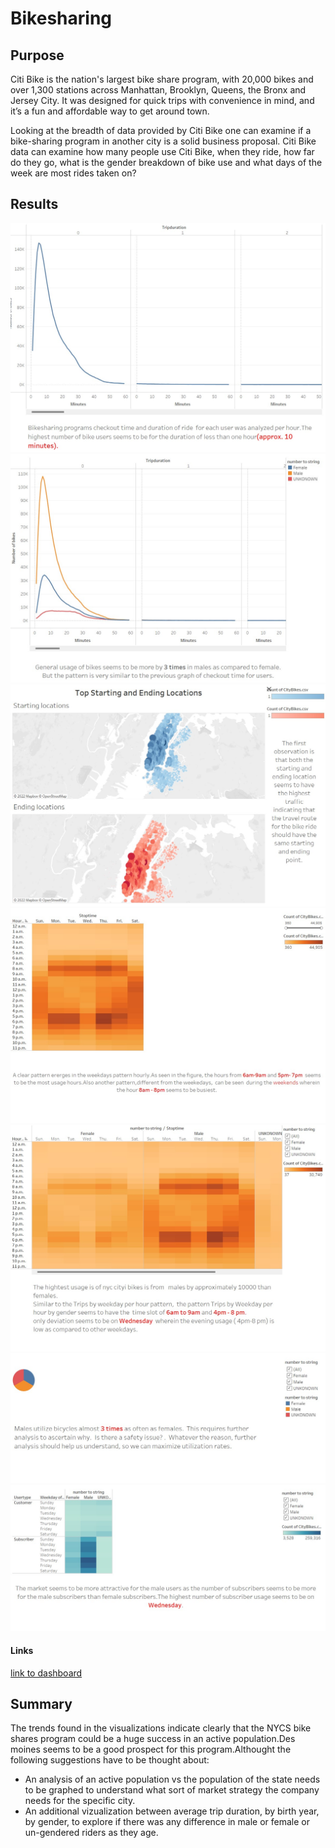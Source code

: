 # Bikesharing

## Purpose

Citi Bike is the nation's largest bike share program, with 20,000 bikes and over 1,300 stations across Manhattan, Brooklyn, Queens, the Bronx and Jersey City. It was designed for quick trips with convenience in mind, and it’s a fun and affordable way to get around town.

Looking at the breadth of data provided by Citi Bike one can examine if a bike-sharing program in another city is a solid business proposal. Citi Bike data can examine how many people use Citi Bike, when they ride, how far do they go, what is the gender breakdown of bike use and what days of the week are most rides taken on?

## Results

![image](Checkout_Times_for_Users.jpg)
![image](Checkout_Times_by_Genders.jpg)
![image](Top_Starting_and_Ending_locations.jpg)
![image](Trips_by_Weekday_per_hour.jpg)
![image](Trips_by_Weekday_per_hour_by_gender.jpg)
![image](Gender_description.jpg)
![image](User_Trips_by_Gender_by_Weekday.jpg)

#### Links
[link to dashboard](https://public.tableau.com/app/profile/tushar.shivakumar/viz/NYC_CITIBIKE_VISUALIZATIONS/Storyboard?publish=yes)

## Summary
The trends found in the visualizations indicate clearly that the NYCS bike shares program could be a huge success in an active population.Des moines seems to be a good prospect for this program.Althought the following suggestions have to be thought about:
* An analysis of an active population vs the population of the state needs to be graphed to understand what sort of market strategy the company needs for the specific city.
* An additional vizualization between average trip duration, by birth year, by gender, to explore if there was any difference in male or female or un-gendered riders as they age.  
